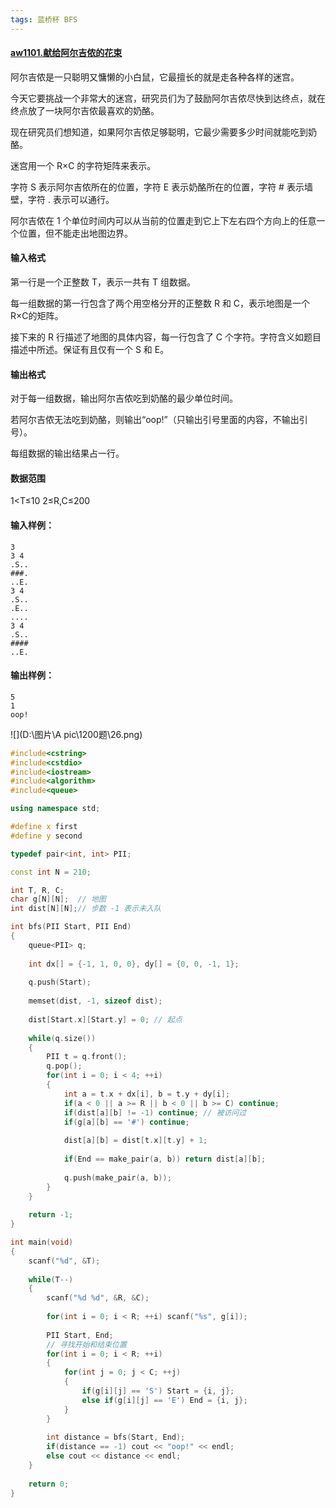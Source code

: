 ```yaml
---
tags: 蓝桥杯 BFS
---
```






#### [aw1101.献给阿尔吉侬的花束](https://www.acwing.com/problem/content/1103/)



阿尔吉侬是一只聪明又慵懒的小白鼠，它最擅长的就是走各种各样的迷宫。

今天它要挑战一个非常大的迷宫，研究员们为了鼓励阿尔吉侬尽快到达终点，就在终点放了一块阿尔吉侬最喜欢的奶酪。

现在研究员们想知道，如果阿尔吉侬足够聪明，它最少需要多少时间就能吃到奶酪。

迷宫用一个 R×C 的字符矩阵来表示。

字符 S 表示阿尔吉侬所在的位置，字符 E 表示奶酪所在的位置，字符 # 表示墙壁，字符 . 表示可以通行。

阿尔吉侬在 1 个单位时间内可以从当前的位置走到它上下左右四个方向上的任意一个位置，但不能走出地图边界。

#### 输入格式

第一行是一个正整数 T，表示一共有 T 组数据。

每一组数据的第一行包含了两个用空格分开的正整数 R 和 C，表示地图是一个 R×C的矩阵。

接下来的 R 行描述了地图的具体内容，每一行包含了 C 个字符。字符含义如题目描述中所述。保证有且仅有一个 S 和 E。

#### 输出格式

对于每一组数据，输出阿尔吉侬吃到奶酪的最少单位时间。

若阿尔吉侬无法吃到奶酪，则输出“oop!”（只输出引号里面的内容，不输出引号）。

每组数据的输出结果占一行。

#### 数据范围

1<T≤10
2≤R,C≤200

#### 输入样例：

```
3
3 4
.S..
###.
..E.
3 4
.S..
.E..
....
3 4
.S..
####
..E.
```

#### 输出样例：

```
5
1
oop!
```



![](D:\图片\A pic\1200题\26.png)



```cpp
#include<cstring>
#include<cstdio>
#include<iostream>
#include<algorithm>
#include<queue>

using namespace std;

#define x first
#define y second

typedef pair<int, int> PII;

const int N = 210;

int T, R, C;
char g[N][N];  // 地图
int dist[N][N];// 步数 -1 表示未入队

int bfs(PII Start, PII End)
{
    queue<PII> q;
    
    int dx[] = {-1, 1, 0, 0}, dy[] = {0, 0, -1, 1};
    
    q.push(Start);
    
    memset(dist, -1, sizeof dist);
    
    dist[Start.x][Start.y] = 0; // 起点
    
    while(q.size())
    {
        PII t = q.front();
        q.pop();
        for(int i = 0; i < 4; ++i)
        {
            int a = t.x + dx[i], b = t.y + dy[i];
            if(a < 0 || a >= R || b < 0 || b >= C) continue;
            if(dist[a][b] != -1) continue; // 被访问过
            if(g[a][b] == '#') continue;
            
            dist[a][b] = dist[t.x][t.y] + 1;
            
            if(End == make_pair(a, b)) return dist[a][b];
            
            q.push(make_pair(a, b));
        }
    }
    
    return -1;
}

int main(void)
{
    scanf("%d", &T);
    
    while(T--)
    {
        scanf("%d %d", &R, &C);
        
        for(int i = 0; i < R; ++i) scanf("%s", g[i]);
        
        PII Start, End;
        // 寻找开始和结束位置
        for(int i = 0; i < R; ++i)
        {
            for(int j = 0; j < C; ++j)
            {
                if(g[i][j] == 'S') Start = {i, j};
                else if(g[i][j] == 'E') End = {i, j};
            }
        }
        
        int distance = bfs(Start, End);
        if(distance == -1) cout << "oop!" << endl;
        else cout << distance << endl;
    }
    
    return 0;
}
```

